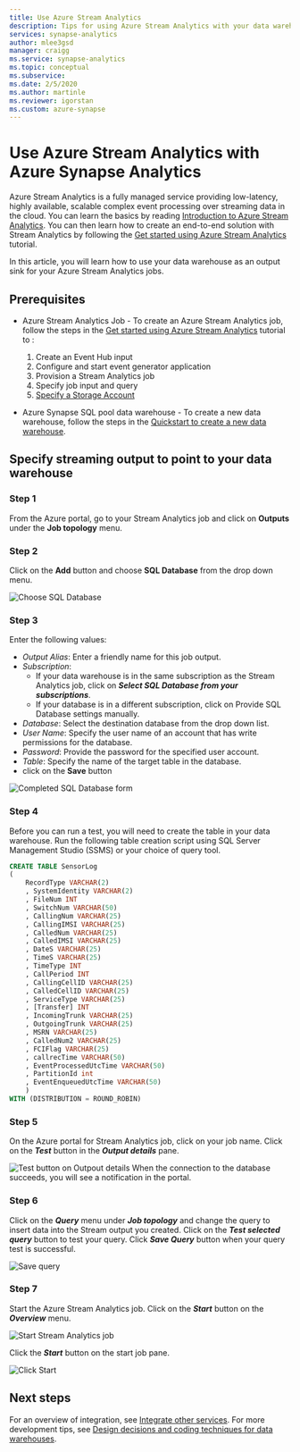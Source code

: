 ```yaml
---
title: Use Azure Stream Analytics
description: Tips for using Azure Stream Analytics with your data warehouse in Azure Synapse for developing real-time solutions.
services: synapse-analytics
author: mlee3gsd 
manager: craigg
ms.service: synapse-analytics
ms.topic: conceptual
ms.subservice: 
ms.date: 2/5/2020
ms.author: martinle
ms.reviewer: igorstan
ms.custom: azure-synapse
---
```


# Use Azure Stream Analytics with Azure Synapse Analytics

Azure Stream Analytics is a fully managed service providing low-latency, highly available, scalable complex event processing over streaming data in the cloud. You can learn the basics by reading [Introduction to Azure Stream Analytics](../../stream-analytics/stream-analytics-introduction.md?toc=/azure/synapse-analytics/sql-data-warehouse/toc.json&bc=/azure/synapse-analytics/sql-data-warehouse/breadcrumb/toc.json). You can then learn how to create an end-to-end solution with Stream Analytics by following the [Get started using Azure Stream Analytics](../../stream-analytics/stream-analytics-real-time-fraud-detection.md?toc=/azure/synapse-analytics/sql-data-warehouse/toc.json&bc=/azure/synapse-analytics/sql-data-warehouse/breadcrumb/toc.json) tutorial.

In this article, you will learn how to use your data warehouse as an output sink for your Azure Stream Analytics jobs.

## Prerequisites

* Azure Stream Analytics Job - To create an Azure Stream Analytics job, follow the steps in the [Get started using Azure Stream Analytics](../../stream-analytics/stream-analytics-real-time-fraud-detection.md?toc=/azure/synapse-analytics/sql-data-warehouse/toc.json&bc=/azure/synapse-analytics/sql-data-warehouse/breadcrumb/toc.json) tutorial to :  

    1. Create an Event Hub input
    2. Configure and start event generator application
    3. Provision a Stream Analytics job
    4. Specify job input and query
    5. [Specify a Storage Account](https://docs.microsoft.com/en-us/azure/stream-analytics/sql-reference-data#specify-storage-account-in-job-config)
* Azure Synapse SQL pool data warehouse - To create a new data warehouse, follow the steps in the [Quickstart to create a new data warehouse](create-data-warehouse-portal.md).

## Specify streaming output to point to your data warehouse

### Step 1

From the Azure portal, go to your Stream Analytics job and click on **Outputs** under the **Job topology** menu.

### Step 2

Click on the **Add** button and choose **SQL Database** from the drop down menu.

![Choose SQL Database](./media/sql-data-warehouse-integrate-azure-stream-analytics/sqlpool-asaoutput.png)

### Step 3

Enter the following values:

* *Output Alias*: Enter a friendly name for this job output.
* *Subscription*:
  * If your data warehouse is in the same subscription as the Stream Analytics job, click on ***Select SQL Database from your subscriptions***.
  * If your database is in a different subscription, click on Provide SQL Database settings manually.
* *Database*: Select the destination database from the drop down list.
* *User Name*: Specify the user name of an account that has write permissions for the database.
* *Password*: Provide the password for the specified user account.
* *Table*: Specify the name of the target table in the database.
* click on the **Save** button

![Completed SQL Database form](./media/sql-data-warehouse-integrate-azure-stream-analytics/sqlpool-asaoutputdbsettings.png)

### Step 4

Before you can run a test, you will need to create the table in your data warehouse.  Run the following table creation script using SQL Server Management Studio (SSMS) or your choice of query tool.

```sql
CREATE TABLE SensorLog
(
    RecordType VARCHAR(2)
    , SystemIdentity VARCHAR(2)
    , FileNum INT
    , SwitchNum VARCHAR(50)
    , CallingNum VARCHAR(25)
    , CallingIMSI VARCHAR(25)
    , CalledNum VARCHAR(25)
    , CalledIMSI VARCHAR(25)
    , DateS VARCHAR(25)
    , TimeS VARCHAR(25)
    , TimeType INT
    , CallPeriod INT
    , CallingCellID VARCHAR(25)
    , CalledCellID VARCHAR(25)
    , ServiceType VARCHAR(25)
    , [Transfer] INT
    , IncomingTrunk VARCHAR(25)
    , OutgoingTrunk VARCHAR(25)
    , MSRN VARCHAR(25)
    , CalledNum2 VARCHAR(25)
    , FCIFlag VARCHAR(25)
    , callrecTime VARCHAR(50)
    , EventProcessedUtcTime VARCHAR(50)
    , PartitionId int
    , EventEnqueuedUtcTime VARCHAR(50)
    )
WITH (DISTRIBUTION = ROUND_ROBIN)
```

### Step 5

On the Azure portal for Stream Analytics job, click on your job name.  Click on the ***Test*** button in the ***Output details*** pane.

![Test button on Outpout details](./media/sql-data-warehouse-integrate-azure-stream-analytics/sqlpool-asatest.png)
When the connection to the database succeeds, you will see a notification in the portal.

### Step 6

Click on the ***Query*** menu under ***Job topology*** and change the query to insert data into the Stream output you created.  Click on the ***Test selected query*** button to test your query.  Click ***Save Query*** button when your query test is successful.

![Save query](./media/sql-data-warehouse-integrate-azure-stream-analytics/sqlpool-asaquery.png)

### Step 7

Start the Azure Stream Analytics job.  Click on the ***Start*** button on the ***Overview*** menu.

![Start Stream Analytics job](./media/sql-data-warehouse-integrate-azure-stream-analytics/sqlpool-asastart.png)

Click the ***Start*** button on the start job pane.

![Click Start](./media/sql-data-warehouse-integrate-azure-stream-analytics/sqlpool-asastartconfirm.png)

## Next steps

For an overview of integration, see [Integrate other services](sql-data-warehouse-overview-integrate.md).
For more development tips, see [Design decisions and coding techniques for data warehouses](sql-data-warehouse-overview-develop.md).
